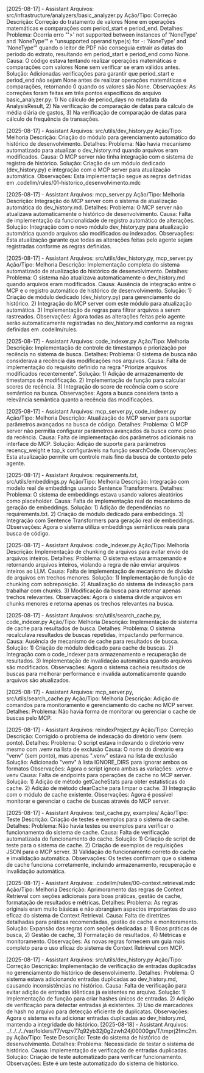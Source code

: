 [2025-08-17] - Assistant
Arquivos: src/infrastructure/analyzers/basic_analyzer.py
Ação/Tipo: Correção
Descrição: Correção do tratamento de valores None em operações matemáticas e comparações com period_start e period_end.
Detalhes:
Problema: Ocorria erro "'>' not supported between instances of 'NoneType' and 'NoneType'" e "unsupported operand type(s) for -: 'NoneType' and 'NoneType'" quando o leitor de PDF não conseguia extrair as datas do período do extrato, resultando em period_start e period_end como None.
Causa: O código estava tentando realizar operações matemáticas e comparações com valores None sem verificar se eram válidos antes.
Solução: Adicionadas verificações para garantir que period_start e period_end não sejam None antes de realizar operações matemáticas e comparações, retornando 0 quando os valores são None.
Observações: As correções foram feitas em três pontos específicos do arquivo basic_analyzer.py: 1) No cálculo de period_days no metadata da AnalysisResult, 2) Na verificação de comparação de datas para cálculo de média diária de gastos, 3) Na verificação de comparação de datas para cálculo de frequência de transações.

[2025-08-17] - Assistant
Arquivos: src/utils/dev_history.py
Ação/Tipo: Melhoria
Descrição: Criação do módulo para gerenciamento automático do histórico de desenvolvimento.
Detalhes:
Problema: Não havia mecanismo automatizado para atualizar o dev_history.md quando arquivos eram modificados.
Causa: O MCP server não tinha integração com o sistema de registro de histórico.
Solução: Criação de um módulo dedicado (dev_history.py) e integração com o MCP server para atualização automática.
Observações: Esta implementação segue as regras definidas em .codellm/rules/01-historico_desenvolvimento.mdc

[2025-08-17] - Assistant
Arquivos: mcp_server.py
Ação/Tipo: Melhoria
Descrição: Integração do MCP server com o sistema de atualização automática do dev_history.md.
Detalhes:
Problema: O MCP server não atualizava automaticamente o histórico de desenvolvimento.
Causa: Falta de implementação da funcionalidade de registro automático de alterações.
Solução: Integração com o novo módulo dev_history.py para atualização automática quando arquivos são modificados ou indexados.
Observações: Esta atualização garante que todas as alterações feitas pelo agente sejam registradas conforme as regras definidas.

[2025-08-17] - Assistant
Arquivos: src/utils/dev_history.py, mcp_server.py
Ação/Tipo: Melhoria
Descrição: Implementação completa do sistema automatizado de atualização do histórico de desenvolvimento.
Detalhes:
Problema: O sistema não atualizava automaticamente o dev_history.md quando arquivos eram modificados.
Causa: Ausência de integração entre o MCP e o registro automático de histórico de desenvolvimento.
Solução: 1) Criação de módulo dedicado (dev_history.py) para gerenciamento do histórico. 2) Integração do MCP server com este módulo para atualização automática. 3) Implementação de regras para filtrar arquivos a serem rastreados.
Observações: Agora todas as alterações feitas pelo agente serão automaticamente registradas no dev_history.md conforme as regras definidas em .codellm/rules.

[2025-08-17] - Assistant
Arquivos: code_indexer.py
Ação/Tipo: Melhoria
Descrição: Implementação de controle de timestamps e priorização por recência no sistema de busca.
Detalhes:
Problema: O sistema de busca não considerava a recência das modificações nos arquivos.
Causa: Falta de implementação do requisito definido na regra "Priorize arquivos modificados recentemente".
Solução: 1) Adição de armazenamento de timestamps de modificação. 2) Implementação de função para calcular scores de recência. 3) Integração do score de recência com o score semântico na busca.
Observações: Agora a busca considera tanto a relevância semântica quanto a recência das modificações.

[2025-08-17] - Assistant
Arquivos: mcp_server.py, code_indexer.py
Ação/Tipo: Melhoria
Descrição: Atualização do MCP server para suportar parâmetros avançados na busca de código.
Detalhes:
Problema: O MCP server não permitia configurar parâmetros avançados da busca como peso da recência.
Causa: Falta de implementação dos parâmetros adicionais na interface do MCP.
Solução: Adição de suporte para parâmetros recency_weight e top_k configuráveis na função searchCode.
Observações: Esta atualização permite um controle mais fino da busca de contexto pelo agente.

[2025-08-17] - Assistant
Arquivos: requirements.txt, src/utils/embeddings.py
Ação/Tipo: Melhoria
Descrição: Integração com modelo real de embeddings usando Sentence Transformers.
Detalhes:
Problema: O sistema de embeddings estava usando valores aleatórios como placeholder.
Causa: Falta de implementação real do mecanismo de geração de embeddings.
Solução: 1) Adição de dependências no requirements.txt. 2) Criação de módulo dedicado para embeddings. 3) Integração com Sentence Transformers para geração real de embeddings.
Observações: Agora o sistema utiliza embeddings semânticos reais para busca de código.

[2025-08-17] - Assistant
Arquivos: code_indexer.py
Ação/Tipo: Melhoria
Descrição: Implementação de chunking de arquivos para evitar envio de arquivos inteiros.
Detalhes:
Problema: O sistema estava armazenando e retornando arquivos inteiros, violando a regra de não enviar arquivos inteiros ao LLM.
Causa: Falta de implementação de mecanismo de divisão de arquivos em trechos menores.
Solução: 1) Implementação de função de chunking com sobreposição. 2) Atualização do sistema de indexação para trabalhar com chunks. 3) Modificação da busca para retornar apenas trechos relevantes.
Observações: Agora o sistema divide arquivos em chunks menores e retorna apenas os trechos relevantes na busca.

[2025-08-17] - Assistant
Arquivos: src/utils/search_cache.py, code_indexer.py
Ação/Tipo: Melhoria
Descrição: Implementação de sistema de cache para resultados de busca.
Detalhes:
Problema: O sistema recalculava resultados de buscas repetidas, impactando performance.
Causa: Ausência de mecanismo de cache para resultados de busca.
Solução: 1) Criação de módulo dedicado para cache de buscas. 2) Integração com o code_indexer para armazenamento e recuperação de resultados. 3) Implementação de invalidação automática quando arquivos são modificados.
Observações: Agora o sistema cacheia resultados de buscas para melhorar performance e invalida automaticamente quando arquivos são atualizados.

[2025-08-17] - Assistant
Arquivos: mcp_server.py, src/utils/search_cache.py
Ação/Tipo: Melhoria
Descrição: Adição de comandos para monitoramento e gerenciamento do cache no MCP server.
Detalhes:
Problema: Não havia forma de monitorar ou gerenciar o cache de buscas pelo MCP.

[2025-08-17] - Assistant
Arquivos: reindexProject.py
Ação/Tipo: Correção
Descrição: Corrigido o problema de indexação do diretório venv (sem ponto).
Detalhes:
Problema: O script estava indexando o diretório venv mesmo com .venv na lista de exclusão
Causa: O nome do diretório era "venv" (sem ponto), mas apenas ".venv" estava na lista de exclusão
Solução: Adicionado "venv" à lista IGNORE_DIRS para ignorar ambos os formatos
Observações: Agora o script ignora ambas as variações: .venv e venv
Causa: Falta de endpoints para operações de cache no MCP server.
Solução: 1) Adição de método getCacheStats para obter estatísticas do cache. 2) Adição de método clearCache para limpar o cache. 3) Integração com o módulo de cache existente.
Observações: Agora é possível monitorar e gerenciar o cache de buscas através do MCP server.

[2025-08-17] - Assistant
Arquivos: test_cache.py, examples/
Ação/Tipo: Teste
Descrição: Criação de testes e exemplos para o sistema de cache.
Detalhes:
Problema: Não havia testes ou exemplos para verificar o funcionamento do sistema de cache.
Causa: Falta de verificação automatizada do funcionamento do cache.
Solução: 1) Criação de script de teste para o sistema de cache. 2) Criação de exemplos de requisições JSON para o MCP server. 3) Validação do funcionamento correto do cache e invalidação automática.
Observações: Os testes confirmam que o sistema de cache funciona corretamente, incluindo armazenamento, recuperação e invalidação automática.

[2025-08-17] - Assistant
Arquivos: .codellm/rules/00-context.retrieval.mdc
Ação/Tipo: Melhoria
Descrição: Aprimoramento das regras de Context Retrieval com seções adicionais para boas práticas, gestão de cache, formatação de resultados e métricas.
Detalhes:
Problema: As regras originais eram muito básicas e não abrangiam aspectos importantes do uso eficaz do sistema de Context Retrieval.
Causa: Falta de diretrizes detalhadas para práticas recomendadas, gestão de cache e monitoramento.
Solução: Expansão das regras com seções dedicadas a: 1) Boas práticas de busca, 2) Gestão de cache, 3) Formatação de resultados, 4) Métricas e monitoramento.
Observações: As novas regras fornecem um guia mais completo para o uso eficaz do sistema de Context Retrieval com MCP.

[2025-08-17] - Assistant
Arquivos: src/utils/dev_history.py
Ação/Tipo: Correção
Descrição: Implementação de verificação de entradas duplicadas no gerenciamento do histórico de desenvolvimento.
Detalhes:
Problema: O sistema estava adicionando entradas duplicadas ao dev_history.md, causando inconsistências no histórico.
Causa: Falta de verificação para evitar adição de entradas idênticas já existentes no arquivo.
Solução: 1) Implementação de função para criar hashes únicos de entradas. 2) Adição de verificação para detectar entradas já existentes. 3) Uso de marcadores de hash no arquivo para detecção eficiente de duplicatas.
Observações: Agora o sistema evita adicionar entradas duplicadas ao dev_history.md, mantendo a integridade do histórico.<!-- HASH:06506024ef1b26e194189f1d4226e0fb -->
[2025-08-18] - Assistant
Arquivos: ../../../../var/folders/f7/vqzv77q92yb32j0g2zwh24j00000gn/T/tmprj2fmc2m.py
Ação/Tipo: Teste
Descrição: Teste do sistema de histórico de desenvolvimento.
Detalhes:
Problema: Necessidade de testar o sistema de histórico.
Causa: Implementação de verificação de entradas duplicadas.
Solução: Criação de teste automatizado para verificar funcionamento.
Observações: Este é um teste automatizado do sistema de histórico.

